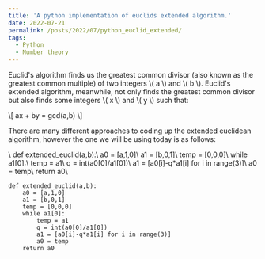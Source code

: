 ```yaml
---
title: 'A python implementation of euclids extended algorithm.'
date: 2022-07-21
permalink: /posts/2022/07/python_euclid_extended/
tags:
  - Python
  - Number theory
---
```


Euclid's algorithm finds us the greatest common divisor (also known as the greatest common multiple) of two integers \\( a \\) and \\( b \\). Euclid's extended algorithm, meanwhile, not only finds the greatest common divisor but also finds some integers \\( x \\) and \\( y \\) such that:

\\[ ax + by = gcd(a,b) \\]

There are many different approaches to coding up the extended euclidean algorithm, however the one we will be using today is as follows:

\\
def extended_euclid(a,b):\\
    a0 = [a,1,0]\\
    a1 = [b,0,1]\\
    temp = [0,0,0]\\
    while a1[0]:\\
        temp = a1\\
        q = int(a0[0]/a1[0])\\
        a1 = [a0[i]-q*a1[i] for i in range(3)]\\
        a0 = temp\\
    return a0\\
    
    
<head>
  <link rel="stylesheet"
        href="https://cdnjs.cloudflare.com/ajax/libs/highlight.js/10.0.3/styles/default.min.css">
  <script>hljs.initHighlightingOnLoad();</script>
</head>
<body>
  <pre><code class="python">def extended_euclid(a,b):
    a0 = [a,1,0]
    a1 = [b,0,1]
    temp = [0,0,0]
    while a1[0]:
        temp = a1
        q = int(a0[0]/a1[0])
        a1 = [a0[i]-q*a1[i] for i in range(3)]
        a0 = temp
    return a0
</body>
